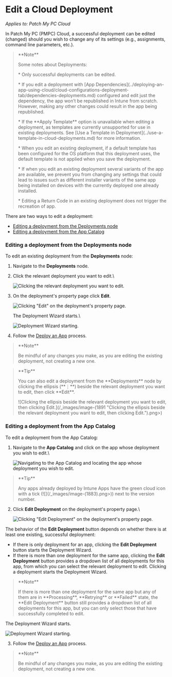 # Edit a Cloud Deployment

_Applies to: Patch My PC Cloud_

In Patch My PC (PMPC) Cloud, a successful deployment can be edited (changed) should you wish to change any of its settings (e.g., assignments, command line parameters, etc.).

> \*\*Note\*\*
>
> Some notes about Deployments:
>
> \* Only successful deployments can be edited.
>
> \* If you edit a deployment with \[App Dependencies]\(../deploying-an-app-using-cloud/cloud-configurations-deployment-tab/dependencies-deployments.md) configured and edit just the dependency, the app won’t be republished in Intune from scratch. However, making any other changes could result in the app being republished.
>
> \* If the \*\*Apply Template\*\* option is unavailable when editing a deployment, as templates are currently unsupported for use in existing deployments. See \[Use a Template in Deployment]\(../use-a-template-in-cloud-deployments.md) for more information.
>
> \* When you edit an existing deployment, if a default template has been configured for the OS platform that this deployment uses, the default template is not applied when you save the deployment.
>
> \* If when you edit an existing deployment several variants of the app are available, we prevent you from changing any settings that could lead to issues such as different installer variants of the same app being installed on devices with the currently deployed one already installed.
>
> \* Editing a Return Code in an existing deployment does not trigger the recreation of app.

There are two ways to edit a deployment:

* [Editing a deployment from the Deployments node](edit-a-cloud-deployment.md#editing-a-deployment-from-the-deployments-node)
* [Editing a deployment from the App Catalog](edit-a-cloud-deployment.md#editing-a-deployment-from-the-app-catalog)

### Editing a deployment from the Deployments node

To edit an existing deployment from the **Deployments** node:

1. Navigate to the **Deployments** node.
2.  Click the relevant deployment you want to edit.\\

    ![Clicking the relevant deployment you want to edit.](../../../_images/image-\(1887\).png)
3.  On the deployment's property page click **Edit**.

    ![Clicking "Edit" on the deployment's property page.](../../../_images/image-\(2010\).png)

    The Deployment Wizard starts.\\

    ![Deployment Wizard starting.](../../../_images/image-\(1889\).png)
4. Follow the [Deploy an App](../deploying-an-app-using-cloud/) process.

> \*\*Note\*\*
>
> Be mindful of any changes you make, as you are editing the existing deployment, not creating a new one.

> \*\*Tip\*\*
>
> You can also edit a deployment from the \*\*Deployments\*\* node by clicking the ellipsis (\*\*⋮\*\*) beside the relevant deployment you want to edit, then click \*\*Edit\*\*.
>
> !\[Clicking the ellipsis beside the relevant deployment you want to edit, then clicking Edit.]\(/\_images/image-(1891 "Clicking the ellipsis beside the relevant deployment you want to edit, then clicking Edit.").png>)

### Editing a deployment from the App Catalog

To edit a deployment from the App Catalog:

1.  Navigate to the **App Catalog** and click on the app whose deployment you wish to edit.\\

    ![Navigating to the App Catalog and locating the app whose deployment you wish to edit.](../../../_images/image-\(1884\).png)

> \*\*Tip\*\*
>
> Any apps already deployed by Intune Apps have the green cloud icon with a tick (!\[]\(/\_images/image-(1883).png>)) next to the version number.

2.  Click **Edit Deployment** on the deployment's property page.\\

    ![Clicking "Edit Deployment" on the deployment's property page.](../../../_images/image-\(2011\).png)

The behavior of the **Edit Deployment** button depends on whether there is at least one existing, successful deployment:

* If there is only deployment for an app, clicking the **Edit Deployment** button starts the Deployment Wizard.
* If there is more than one deployment for the same app, clicking the **Edit Deployment** button provides a dropdown list of all deployments for this app, from which you can select the relevant deployment to edit. Clicking a deployment starts the Deployment Wizard.

> \*\*Note\*\*
>
> If there is more than one deployment for the same app but any of them are in \*\*Processing\*\*, \*\*Retrying\*\* or \*\*Failed\*\* state, the \*\*Edit Deployment\*\* button still provides a dropdown list of all deployments for this app, but you can only select those that have successfully completed to edit.

The Deployment Wizard starts.

![Deployment Wizard starting.](../../../_images/image-\(1889\).png)

3. Follow the [Deploy an App](../deploying-an-app-using-cloud/) process.

> \*\*Note\*\*
>
> Be mindful of any changes you make, as you are editing the existing deployment, not creating a new one.
